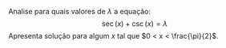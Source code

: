 Analise para quais valores de $\lambda$ a equação:
$$
    \sec(x) + \csc(x) = \lambda
$$
Apresenta solução para algum $x$ tal que $0 < x < \frac{\pi}{2}$.